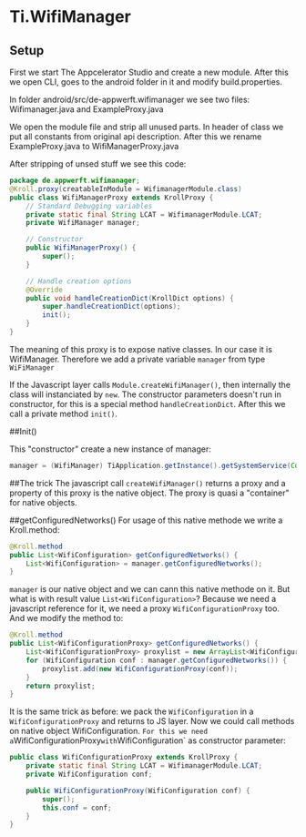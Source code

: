 Ti.WifiManager
=============
Setup
-----
First we start The Appcelerator Studio and create a new module. 
After this we open CLI, goes to the android folder in it and modify build.properties.

In folder android/src/de-appwerft.wifimanager we see two files:
Wifimanager.java and
ExampleProxy.java

We open the module file and strip all unused parts. In header of class we put all constants from original api description.
After this we rename ExampleProxy.java to WifiManagerProxy.java

After stripping of unsed stuff we see this code:
```java
package de.appwerft.wifimanager;
@Kroll.proxy(creatableInModule = WifimanagerModule.class)
public class WifiManagerProxy extends KrollProxy {
	// Standard Debugging variables
	private static final String LCAT = WifimanagerModule.LCAT;
	private WifiManager manager;

	// Constructor
	public WifiManagerProxy() {
		super();
	}

	// Handle creation options
	@Override
	public void handleCreationDict(KrollDict options) {
		super.handleCreationDict(options);
		init();
	}
}
```
The meaning of this proxy is to expose native classes. In our case it is WifiManager.  Therefore we add a private variable `manager` from type `WiFiManager`

If the Javascript layer calls `Module.createWifiManager()`, then internally the class will instanciated by `new`. The constructor parameters doesn't run in constructor, for this is a special method `handleCreationDict`. After this we call a private method `init()`.

##Init()

This "constructor" create a new instance of manager:
```java
manager = (WifiManager) TiApplication.getInstance().getSystemService(Context.WIFI_SERVICE);
```

##The trick
The javascript call `createWifiManager()` returns a proxy and a property of this proxy is the native object.  The proxy is quasi a "container" for native objects. 

##getConfiguredNetworks()
For usage of this native methode we write a Kroll.method:
```java
@Kroll.method
public List<WifiConfiguration> getConfiguredNetworks() {
    List<WifiConfiguration> = manager.getConfiguredNetworks();
}
````
`manager` is our native object and we can cann this native methode on it. But what is with result value `List<WifiConfiguration>`?  Because we need a javascript reference for it, we need a proxy `WifiConfigurationProxy` too.
And we modify the method to:
```java
@Kroll.method
public List<WifiConfigurationProxy> getConfiguredNetworks() {
	List<WifiConfigurationProxy> proxylist = new ArrayList<WifiConfigurationProxy>();
	for (WifiConfiguration conf : manager.getConfiguredNetworks()) {
		proxylist.add(new WifiConfigurationProxy(conf));
	}
	return proxylist;
}
```
It is the same trick as before: we pack the `WifiConfiguration` in a `WifiConfigurationProxy` and returns to JS layer. Now we could call methods on native object WifiConfiguration. `
For this we need a `WifiConfigurationProxy` with `WifiConfiguration` as constructor parameter:

```java
public class WifiConfigurationProxy extends KrollProxy {
	private static final String LCAT = WifimanagerModule.LCAT;
	private WifiConfiguration conf;

	public WifiConfigurationProxy(WifiConfiguration conf) {
		super();
		this.conf = conf;
	}
}
```
